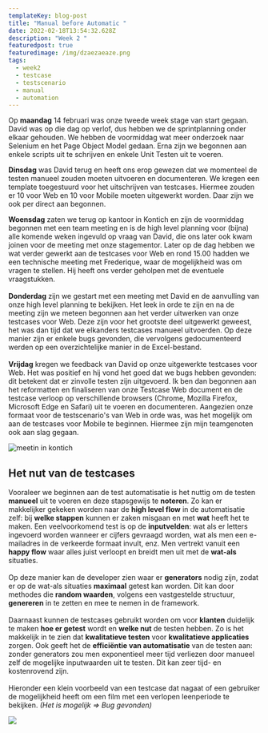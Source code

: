 ```yaml
---
templateKey: blog-post
title: "Manual before Automatic "
date: 2022-02-18T13:54:32.628Z
description: "Week 2 "
featuredpost: true
featuredimage: /img/dzaezaeaze.png
tags:
  - week2
  - testcase
  - testscenario
  - manual
  - automation
---
```

Op **maandag** 14 februari was onze tweede week stage van start gegaan. David was op die dag op verlof, dus hebben we de sprintplanning onder elkaar gehouden. We hebben de voormiddag wat meer onderzoek naar Selenium en het Page Object Model gedaan. Erna zijn we begonnen aan enkele scripts uit te schrijven en enkele Unit Testen uit te voeren. 

**Dinsdag** was David terug en heeft ons erop gewezen dat we momenteel de testen manueel zouden moeten uitvoeren en documenteren. We kregen een template toegestuurd voor het uitschrijven van testcases. Hiermee zouden er 10 voor Web en 10 voor Mobile moeten uitgewerkt worden. Daar zijn we ook per direct aan begonnen. 

**Woensdag** zaten we terug op kantoor in Kontich en zijn de voormiddag begonnen met een team meeting en is de high level planning voor (bijna) alle komende weken ingevuld op vraag van David, die ons later ook kwam joinen voor de meeting met onze stagementor. Later op de dag hebben we wat verder gewerkt aan de testcases voor Web en rond 15.00 hadden we een technische meeting met Frederique, waar de mogelijkheid was om vragen te stellen. Hij heeft ons verder geholpen met de eventuele vraagstukken.\
\
**Donderdag** zijn we gestart met een meeting met David en de aanvulling van onze high level planning te bekijken. Het leek in orde te zijn en na de meeting zijn we meteen begonnen aan het verder uitwerken van onze testcases voor Web. Deze zijn voor het grootste deel uitgewerkt geweest, het was dan tijd dat we elkanders testcases manueel uitvoerden. Op deze manier zijn er enkele bugs gevonden, die vervolgens gedocumenteerd werden op een overzichtelijke manier in de Excel-bestand. \
\
**Vrijdag** kregen we feedback van David op onze uitgewerkte testcases voor Web. Het was positief en hij vond het goed dat we bugs hebben gevonden: dit betekent dat er zinvolle testen zijn uitgevoerd. Ik ben dan begonnen aan het reformatten en finaliseren van onze Testcase Web document en de testcase verloop op verschillende browsers (Chrome, Mozilla Firefox, Microsoft Edge en Safari) uit te voeren en documenteren. Aangezien onze formaat voor de testscenario's van Web in orde was, was het mogelijk om aan de testcases voor Mobile te beginnen. Hiermee zijn mijn teamgenoten ook aan slag gegaan. 

![meetin in kontich](/img/stagemeeting.png "De studenten van AP met David in Gnosia 1 ")

## Het nut van de testcases

Vooraleer we beginnen aan de test automatisatie is het nuttig om de testen **manueel** uit te voeren en deze stapsgewijs te **noteren**. Zo kan er makkelijker gekeken worden naar de **high level flow** in de automatisatie zelf: bij **welke stappen** kunnen er zaken misgaan en met **wat** heeft het te maken. Een veelvoorkomend test is op de **inputvelden**: wat als er letters ingevoerd worden wanneer er cijfers gevraagd worden, wat als men een e-mailadres in de verkeerde formaat invult, enz. Men vertrekt vanuit een **happy flow** waar alles juist verloopt en breidt men uit met de **wat-als** situaties. \
\
Op deze manier kan de developer zien waar er **generators** nodig zijn, zodat er op de wat-als situaties **maximaal** getest kan worden. Dit kan door methodes die **random waarden**, volgens een vastgestelde structuur, **genereren** in te zetten en mee te nemen in de framework. \
\
Daarnaast kunnen de testcases gebruikt worden om voor **klanten** duidelijk te maken **hoe er getest** wordt en **welke nut** de testen hebben. Zo is het makkelijk in te zien dat **kwalitatieve testen** voor **kwalitatieve applicaties** zorgen. Ook geeft het de **efficiëntie van automatisatie** van de testen aan: zonder generators zou men exponentieel meer tijd verliezen door manueel zelf de mogelijke inputwaarden uit te testen. Dit kan zeer tijd- en kostenrovend zijn. \
\
Hieronder een klein voorbeeld van een testcase dat nagaat of een gebruiker de mogelijkheid heeft om een film met een verlopen leenperiode te bekijken. *(Het is mogelijk => Bug gevonden)*

![](/img/testcase.jpg)